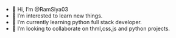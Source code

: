 - 👋 Hi, I’m @RamSiya03
- 👀 I’m interested to learn new things.
- 🌱 I’m currently learning python full stack developer.
- 💞️ I’m looking to collaborate on thml,css,js and python projects.
  

<!---
RamSiya03/RamSiya03 is a ✨ special ✨ repository because its `README.md` (this file) appears on your GitHub profile.
You can click the Preview link to take a look at your changes.
--->

